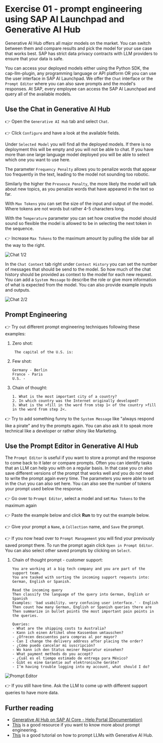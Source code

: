 # Exercise 01 - prompt engineering using SAP AI Launchpad and Generative AI Hub

Generative AI Hub offers all major models on the market. You can switch between them and compare results and pick the model for your use case that works best. SAP has strict data privacy contracts with LLM providers to ensure that your data is safe.

You can access your deployed models either using the Python SDK, the cap-llm-plugin, any programming language or API platform OR you can use the user interface in SAP AI Launchpad. We offer the `Chat` interface or the `Prompt Editor` where you can also save prompts and the model's responses. At SAP, every employee can access the SAP AI Launchpad and query all of the available models.

## Use the Chat in Generative AI Hub

👉 Open the `Generative AI Hub` tab and select `Chat`. 

👉 Click `Configure` and have a look at the available fields. 

Under `Selected Model` you will find all the deployed models. If there is no deployment this will be empty and you will not be able to chat. If you have more than one large language model deployed you will be able to select which one you want to use here. 

The parameter `Frequency Penalty` allows you to penalize words that appear too frequently in the text, leading to the model not sounding too robotic. 

Similarly the higher the `Presence Penalty`, the more likely the model will talk about new topics, as you penalize words that have appeared in the text so far. 

With `Max Tokens` you can set the size of the input and output of the model. Where tokens are not words but rather 4-5 characters long. 

With the `Temperature` parameter you can set how creative the model should sound so flexible the model is allowed to be in selecting the next token in the sequence.

👉 Increase `Max Tokens` to the maximum amount by pulling the slide bar all the way to the right.

![Chat 1/2](images/chat.png)

In the `Chat Context` tab right under `Context History` you can set the number of messages that should be send to the model. So how much of the chat history should be provided as context to the model for each new request. You can add a `System Message` to describe the role or give more information of what is expected from the model. You can also provide example inputs and outputs.

![Chat 2/2](images/chat_2.png)

## Prompt Engineering
👉 Try out different prompt engineering techniques following these examples:

1. Zero shot:
   ```
    The capital of the U.S. is:
    ``` 
2. Few shot:
    ```
    Germany - Berlin
    France - Paris
    U.S. - 
    ```
3. Chain of thought:
    ```
    1. What is the most important city of a country?
    2. In which country was the Internet originally developed?
    3. What is the >fill in the word from step 1< of the country >fill in the word from step 2<.
    ```

👉 Try to add something funny to the `System Message` like "always respond like a pirate" and try the prompts again. You can also ask it to speak more technical like a developer or rather shiny like Marketing.

## Use the Prompt Editor in Generative AI Hub
The `Prompt Editor` is useful if you want to store a prompt and the response to come back to it later or compare prompts. Often you can identify tasks that an LLM can help you with on a regular basis. In that case you cn also save different versions of the prompt that works well and you do not need to write the prompt again every time. The parameters you were able to set in the `Chat` you can also set here. You can also see the number of tokens your prompt used below the response.

👉 Go over to `Prompt Editor`, select a model and set `Max Tokens` to the maximum again

👉 Paste the example below and click **Run** to try out the example below. 

👉 Give your prompt a `Name`, a `Collection` name, and `Save` the prompt.

👉 If you now head over to `Prompt Management` you will find your previously saved prompt there. To run the prompt again click `Open in Prompt Editor`. You can also select other saved prompts by clicking on `Select`.

1. Chain of thought prompt - customer support:
    ```
    You are working at a big tech company and you are part of the support team.
    You are tasked with sorting the incoming support requests into: German, English or Spanish.
    
    Read the incoming query
    Then classify the language of the query into German, English or Spanish
    Examples: 'bad usability. very confusing user interface.' - English
    Then count how many German, English or Spanish queries there are
    Then summarize in bullet points the most important pain points in the queries.

    Queries:
    - What are the shipping costs to Australia?
    - Kann ich einen Artikel ohne Kassenbon umtauschen?
    - ¿Ofrecen descuentos para compras al por mayor?
    - Can I change the delivery address after placing the order?
    - ¿Cómo puedo cancelar mi suscripción?
    - Wo kann ich den Status meiner Reparatur einsehen?
    - What payment methods do you accept?
    - ¿Cuál es el tiempo estimado de entrega para México?
    - Gibt es eine Garantie auf elektronische Geräte?
    - I’m having trouble logging into my account, what should I do?
    ```

![Prompt Editor](images/prompt_editor.png)

👉 If you still have time. Ask the LLM to come up with different support queries to have more data.

## Further reading

* [Generative AI Hub on SAP AI Core - Help Portal (Documentation)](https://help.sap.com/docs/sap-ai-core/sap-ai-core-service-guide/generative-ai-hub-in-sap-ai-core-7db524ee75e74bf8b50c167951fe34a5)
* [This](https://www.promptingguide.ai/) is a good resource if you want to know more about prompt engineering.
* [This](https://developers.sap.com/tutorials/ai-core-generative-ai.html) is a good tutorial on how to prompt LLMs with Generative AI Hub.
